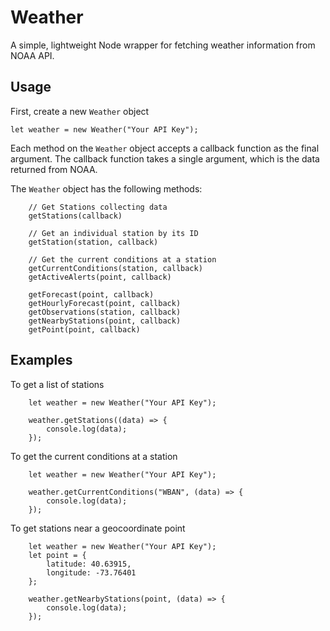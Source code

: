 # Weather
A simple, lightweight Node wrapper for fetching weather information from NOAA API.

## Usage
First, create a new `Weather` object

```
let weather = new Weather("Your API Key");
```

Each method on the `Weather` object accepts a callback function as the final argument. The callback function takes a single argument, which is the data returned from NOAA.

The `Weather` object has the following methods:

```
	// Get Stations collecting data
	getStations(callback)
	
	// Get an individual station by its ID
	getStation(station, callback)
	
	// Get the current conditions at a station
	getCurrentConditions(station, callback)
	getActiveAlerts(point, callback)
	
	getForecast(point, callback)
	getHourlyForecast(point, callback)
	getObservations(station, callback)
	getNearbyStations(point, callback)
	getPoint(point, callback)
```

## Examples

To get a list of stations

```
	let weather = new Weather("Your API Key");
	
	weather.getStations((data) => {
		console.log(data);
	});
```

To get the current conditions at a station

```
	let weather = new Weather("Your API Key");
	
	weather.getCurrentConditions("WBAN", (data) => {
		console.log(data);
	});
```

To get stations near a geocoordinate point

```
	let weather = new Weather("Your API Key");
	let point = {
		latitude: 40.63915, 
		longitude: -73.76401
	};
	
	weather.getNearbyStations(point, (data) => {
		console.log(data);
	});
```
